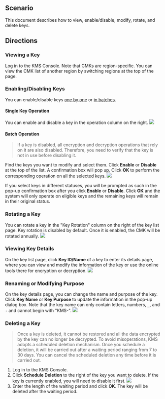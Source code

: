 
## Scenario
This document describes how to view, enable/disable, modify, rotate, and delete keys.


## Directions

### Viewing a Key
Log in to the KMS Console. Note that CMKs are region-specific. You can view the CMK list of another region by switching regions at the top of the page.

### Enabling/Disabling Keys
You can enable/disable keys [one by one](#step1) or [in batches](#step2).

<span id="step1"></span>
#### Single Key Operation
You can enable and disable a key in the operation column on the right.
![](https://main.qcloudimg.com/raw/06fcbd0cfedffb6ce36f82ed0697a40e.png)

 <span id="step2"></span>
#### Batch Operation

> If a key is disabled, all encryption and decryption operations that rely on it are also disabled. Therefore, you need to verify that the key is not in use before disabling it.

Find the keys you want to modify and select them. Click **Enable** or **Disable** at the top of the list. A confirmation box will pop up. Click **OK** to perform the corresponding operation on all the selected keys.
![](https://main.qcloudimg.com/raw/139b3ff4ddb80c14ecf2e47b90d8c350.png)

If you select keys in different statuses, you will be prompted as such in the pop-up confirmation box after you click **Enable** or **Disable**. Click **OK** and the system will only operate on eligible keys and the remaining keys will remain in their original status.



### Rotating a Key
You can rotate a key in the "Key Rotation" column on the right of the key list page. Key rotation is disabled by default. Once it is enabled, the CMK will be rotated annually.
![](https://main.qcloudimg.com/raw/eea7f293820006ffa11ad87451a016e5.png)

### Viewing Key Details
On the key list page, click **Key ID/Name** of a key to enter its details page, where you can view and modify the information of the key or use the online tools there for encryption or decryption.
![](https://main.qcloudimg.com/raw/460688ab752af3d1b2c04efb0124939c.png)

### Renaming or Modifying Purpose
On the key details page, you can change the name and purpose of the key.
Click **Key Name** or **Key Purpose** to update the information in the pop-up dialog box. Note that the key name can only contain letters, numbers, `_`, and `-` and cannot begin with "KMS-".
![](https://main.qcloudimg.com/raw/6b010990b2c603315b40386790c919c2.png)

### Deleting a Key

> Once a key is deleted, it cannot be restored and all the data encrypted by the key can no longer be decrypted. To avoid misoperations, KMS adopts a scheduled deletion mechanism. Once you schedule a deletion, it will be carried out after a waiting period ranging from 7 to 30 days. You can cancel the scheduled deletion any time before it is carried out.

1. Log in to the KMS Console.
2. Click **Schedule Deletion** to the right of the key you want to delete. If the key is currently enabled, you will need to disable it first.
![](https://main.qcloudimg.com/raw/eea7f293820006ffa11ad87451a016e5.png)
3. Enter the length of the waiting period and click **OK**. The key will be deleted after the waiting period.


